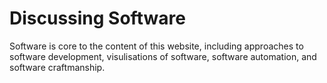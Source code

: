# Discussing Software

Software is core to the content of this website, including approaches to software development, visulisations of software, software automation, and software craftmanship.
